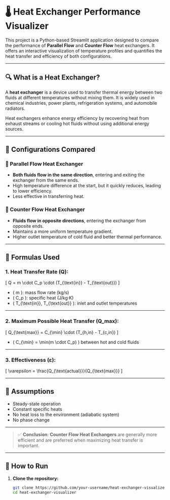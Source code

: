 # 🌡️ Heat Exchanger Performance Visualizer

This project is a Python-based Streamlit application designed to compare the performance of **Parallel Flow** and **Counter Flow** heat exchangers. It offers an interactive visualization of temperature profiles and quantifies the heat transfer and efficiency of both configurations.

---

## 🔍 What is a Heat Exchanger?

A **heat exchanger** is a device used to transfer thermal energy between two fluids at different temperatures without mixing them. It is widely used in chemical industries, power plants, refrigeration systems, and automobile radiators.

Heat exchangers enhance energy efficiency by recovering heat from exhaust streams or cooling hot fluids without using additional energy sources.

---

## 🔁 Configurations Compared

### 🔸 Parallel Flow Heat Exchanger
- **Both fluids flow in the same direction**, entering and exiting the exchanger from the same ends.
- High temperature difference at the start, but it quickly reduces, leading to lower efficiency.
- Less effective in transferring heat.

### 🔹 Counter Flow Heat Exchanger
- **Fluids flow in opposite directions**, entering the exchanger from opposite ends.
- Maintains a more uniform temperature gradient.
- Higher outlet temperature of cold fluid and better thermal performance.

---

## 🧮 Formulas Used

### 1. **Heat Transfer Rate (Q):**
\[
Q = m \cdot C_p \cdot (T_{\text{in}} - T_{\text{out}})
\]
- \( m \): mass flow rate (kg/s)  
- \( C_p \): specific heat (J/kg·K)  
- \( T_{\text{in}}, T_{\text{out}} \): inlet and outlet temperatures

---

### 2. **Maximum Possible Heat Transfer (Q_max):**
\[
Q_{\text{max}} = C_{\min} \cdot (T_{h,in} - T_{c,in})
\]
- \( C_{\min} = \min(m \cdot C_p) \) between hot and cold fluids

---

### 3. **Effectiveness (ε):**
\[
\varepsilon = \frac{Q_{\text{actual}}}{Q_{\text{max}}}
\]

---

## 🧾 Assumptions

- Steady-state operation
- Constant specific heats
- No heat loss to the environment (adiabatic system)
- No phase change

---



> ✅ **Conclusion**: **Counter Flow Heat Exchangers** are generally more efficient and are preferred when maximizing heat transfer is important.

---

## 🚀 How to Run

1. **Clone the repository:**
   ```bash
   git clone https://github.com/your-username/heat-exchanger-visualizer.git
   cd heat-exchanger-visualizer
